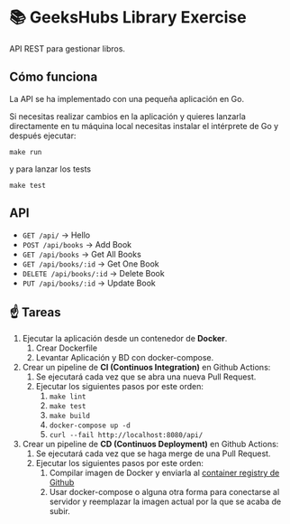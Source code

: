 # 📚 GeeksHubs Library Exercise

API REST para gestionar libros.

## Cómo funciona

La API se ha implementado con una pequeña aplicación en Go. 

Si necesitas realizar cambios en la aplicación y quieres lanzarla directamente en tu máquina local necesitas instalar el intérprete de Go y después ejecutar: 

`make run`

y para lanzar los tests

`make test`

## API

* `GET /api/` -> Hello
* `POST /api/books` -> Add Book
* `GET /api/books` -> Get All Books 
* `GET /api/books/:id` -> Get One Book
* `DELETE /api/books/:id` -> Delete Book
* `PUT /api/books/:id` -> Update Book

## ☝️ Tareas

1. Ejecutar la aplicación desde un contenedor de **Docker**.
   1. Crear Dockerfile
   2. Levantar Aplicación y BD con docker-compose.
2. Crear un pipeline de **CI (Continuos Integration)** en Github Actions:
   1. Se ejecutará cada vez que se abra una nueva Pull Request.
   2. Ejecutar los siguientes pasos por este orden:
      1. `make lint`
      2. `make test`
      3. `make build`
      4. `docker-compose up -d`
      5. `curl --fail http://localhost:8080/api/`
3. Crear un pipeline de **CD (Continuos Deployment)** en Github Actions:
   1. Se ejecutará cada vez que se haga merge de una Pull Request.
   2. Ejecutar los siguientes pasos por este orden:
      1. Compilar imagen de Docker y enviarla al [container registry de Github](https://docs.github.com/es/packages/working-with-a-github-packages-registry/working-with-the-container-registry)
      2. Usar docker-compose o alguna otra forma para conectarse al servidor y reemplazar la imagen actual por la que se acaba de subir.
